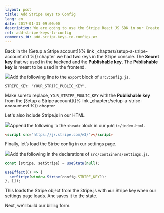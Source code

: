 ```yaml
---
layout: post
title: Add Stripe Keys to Config
lang: en
date: 2017-01-31 09:00:00
description: We are going to use the Stripe React JS SDK in our Create React App. To do so, we are going to store our Stripe Publishable API Key in our React app config. We also need to include Stripe.js in our HTML page.
ref: add-stripe-keys-to-config
comments_id: add-stripe-keys-to-config/185
---
```


Back in the [Setup a Stripe account]({% link _chapters/setup-a-stripe-account.md %}) chapter, we had two keys in the Stripe console. The **Secret key** that we used in the backend and the **Publishable key**. The **Publishable key** is meant to be used in the frontend.

<img class="code-marker" src="/assets/s.png" />Add the following line to the `export` block of `src/config.js`.

```
STRIPE_KEY: "YOUR_STRIPE_PUBLIC_KEY",
```

Make sure to replace, `YOUR_STRIPE_PUBLIC_KEY` with the **Publishable key** from the [Setup a Stripe account]({% link _chapters/setup-a-stripe-account.md %}) chapter.

Let's also include Stripe.js in our HTML.

<img class="code-marker" src="/assets/s.png" />Append the following to the `<head>` block in our `public/index.html`.

``` html
<script src="https://js.stripe.com/v3/"></script>
```

Finally, let's load the Stripe config in our settings page.

<img class="code-marker" src="/assets/s.png" />Add the following in the declarations of `src/containers/Settings.js`.

``` javascript
const [stripe, setStripe] = useState(null);

useEffect(() => {
  setStripe(window.Stripe(config.STRIPE_KEY));
}, []);
```

This loads the Stripe object from the Stripe.js with our Stripe key when our settings page loads. And saves it to the state. 

Next, we'll build our billing form.
